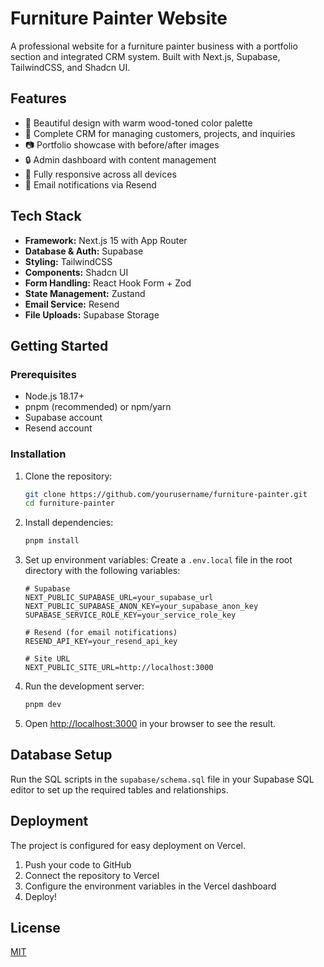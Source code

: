 # Furniture Painter Website

A professional website for a furniture painter business with a portfolio section and integrated CRM system. Built with Next.js, Supabase, TailwindCSS, and Shadcn UI.

## Features

- 🎨 Beautiful design with warm wood-toned color palette
- 💼 Complete CRM for managing customers, projects, and inquiries
- 📷 Portfolio showcase with before/after images
- 🔒 Admin dashboard with content management
- 📱 Fully responsive across all devices
- 📧 Email notifications via Resend

## Tech Stack

- **Framework:** Next.js 15 with App Router
- **Database & Auth:** Supabase
- **Styling:** TailwindCSS
- **Components:** Shadcn UI
- **Form Handling:** React Hook Form + Zod
- **State Management:** Zustand
- **Email Service:** Resend
- **File Uploads:** Supabase Storage

## Getting Started

### Prerequisites

- Node.js 18.17+ 
- pnpm (recommended) or npm/yarn
- Supabase account
- Resend account

### Installation

1. Clone the repository:
   ```bash
   git clone https://github.com/yourusername/furniture-painter.git
   cd furniture-painter
   ```

2. Install dependencies:
   ```bash
   pnpm install
   ```

3. Set up environment variables:
   Create a `.env.local` file in the root directory with the following variables:
   ```
   # Supabase
   NEXT_PUBLIC_SUPABASE_URL=your_supabase_url
   NEXT_PUBLIC_SUPABASE_ANON_KEY=your_supabase_anon_key
   SUPABASE_SERVICE_ROLE_KEY=your_service_role_key

   # Resend (for email notifications)
   RESEND_API_KEY=your_resend_api_key

   # Site URL
   NEXT_PUBLIC_SITE_URL=http://localhost:3000
   ```

4. Run the development server:
   ```bash
   pnpm dev
   ```

5. Open [http://localhost:3000](http://localhost:3000) in your browser to see the result.

## Database Setup

Run the SQL scripts in the `supabase/schema.sql` file in your Supabase SQL editor to set up the required tables and relationships.

## Deployment

The project is configured for easy deployment on Vercel.

1. Push your code to GitHub
2. Connect the repository to Vercel
3. Configure the environment variables in the Vercel dashboard
4. Deploy!

## License

[MIT](LICENSE)
